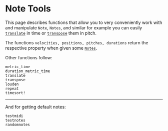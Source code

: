 # Note Tools

This page describes functions that allow you to very conveniently work with
and manipulate `Note`, `Notes`, and similar for example you can easily
[`translate`](@ref) in time or [`transpose`](@ref) them in pitch.

The functions `velocities, positions, pitches, durations` return
the respective property when given some [`Notes`](@ref).

Other functions follow:
```@docs
metric_time
duration_metric_time
translate
transpose
louden
repeat
timesort!
```

---

And for getting default notes:

```@docs
testmidi
testnotes
randomnotes
```
